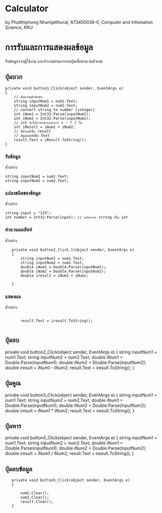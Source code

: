 # Calculator

by Phutthiphong Nhamjatthurat,
673450038-0,
Computer and Infomation Science, KKU

# การรับและการแสดงผลข้อมูล

รับข้อมูลจากผู้ใช้งาน และทำงานผ่านการกดปุ่มเพื่อคำนวนตัวเลข

## ปุ่มบวก

```
private void button1_Click(object sender, EventArgs e)
{
    // ข้อความตัวอักษร
    string inputNum1 = num1.Text;
    string inputNum2 = num2.Text;
    // convert string to number (integer)
    int iNum1 = Int32.Parse(inputNum1);
    int iNum2 = Int32.Parse(inputNum2);
    // int ทำให้เราสามารถทำการ + - * / ได้
    int iResult = iNum1 + iNum2;
    // ที่ตัวแปรชื่อ result
    // มีคุณสมบัติชื่อ Text
    result.Text = iResult.ToString();
}
```

### รับข้อมูล

ตัวอย่าง

```
string inputNum1 = num1.Text;
string inputNum2 = num2.Text;
```

### แปลงชนิดของข้อมูล

ตัวอย่าง

```
string input = "123";
int number = Int32.Parse(input); // แปลงจาก string เป็น int

```

### คำนวนผลลัพท์

ตัวอย่าง

```
   private void button1_Click_1(object sender, EventArgs e)
   {
       string inputNum1 = num1.Text;
       string inputNum2 = num2.Text;
       double iNum1 = Double.Parse(inputNum1);
       double iNum2 = Double.Parse(inputNum2);
       double iresult = iNum1 + iNum2;
  
   }

```

### แสดงผล

ตัวอย่าง

```

       result.Text = iresult.ToString();
   

```

## ปุ่มลบ
  private void button2_Click(object sender, EventArgs e)
  {
      string inputNum1 = num1.Text;
      string inputNum2 = num2.Text;
      double iNum1 = Double.Parse(inputNum1);
      double iNum2 = Double.Parse(inputNum2);
      double iresult = iNum1 - iNum2;
      result.Text = iresult.ToString();
  }
## ปุ่มคูณ
  private void button3_Click(object sender, EventArgs e)
  {
      string inputNum1 = num1.Text;
      string inputNum2 = num2.Text;
      double iNum1 = Double.Parse(inputNum1);
      double iNum2 = Double.Parse(inputNum2);
      double iresult = iNum1 * iNum2;
      result.Text = iresult.ToString();
  }
## ปุ่มหาร
private void button4_Click(object sender, EventArgs e)
{
    string inputNum1 = num1.Text;
    string inputNum2 = num2.Text;
    double iNum1 = Double.Parse(inputNum1);
    double iNum2 = Double.Parse(inputNum2);
    double iresult = iNum1 / iNum2;
    result.Text = iresult.ToString();
}
## ปุ่มลบข้อมูล
       private void button5_Click(object sender, EventArgs e)
       {

           num1.Clear();
           num2.Clear();
           result.Clear();
       }
